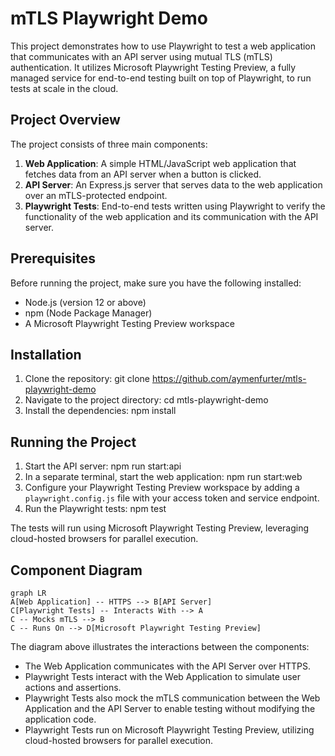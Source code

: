 # mTLS Playwright Demo

This project demonstrates how to use Playwright to test a web application that communicates with an API server using mutual TLS (mTLS) authentication. It utilizes Microsoft Playwright Testing Preview, a fully managed service for end-to-end testing built on top of Playwright, to run tests at scale in the cloud.

## Project Overview

The project consists of three main components:

1. **Web Application**: A simple HTML/JavaScript web application that fetches data from an API server when a button is clicked.
2. **API Server**: An Express.js server that serves data to the web application over an mTLS-protected endpoint.
3. **Playwright Tests**: End-to-end tests written using Playwright to verify the functionality of the web application and its communication with the API server.

## Prerequisites

Before running the project, make sure you have the following installed:

- Node.js (version 12 or above)
- npm (Node Package Manager)
- A Microsoft Playwright Testing Preview workspace

## Installation

1. Clone the repository: git clone https://github.com/aymenfurter/mtls-playwright-demo
2. Navigate to the project directory: cd mtls-playwright-demo
3. Install the dependencies: npm install

## Running the Project

1. Start the API server: npm run start:api
2. In a separate terminal, start the web application: npm run start:web
3. Configure your Playwright Testing Preview workspace by adding a `playwright.config.js` file with your access token and service endpoint.
4. Run the Playwright tests: npm test

The tests will run using Microsoft Playwright Testing Preview, leveraging cloud-hosted browsers for parallel execution.

## Component Diagram

```mermaid
graph LR
A[Web Application] -- HTTPS --> B[API Server]
C[Playwright Tests] -- Interacts With --> A
C -- Mocks mTLS --> B
C -- Runs On --> D[Microsoft Playwright Testing Preview]
```

The diagram above illustrates the interactions between the components:
- The Web Application communicates with the API Server over HTTPS.
- Playwright Tests interact with the Web Application to simulate user actions and assertions.
- Playwright Tests also mock the mTLS communication between the Web Application and the API Server to enable testing without modifying the application code.
- Playwright Tests run on Microsoft Playwright Testing Preview, utilizing cloud-hosted browsers for parallel execution.
